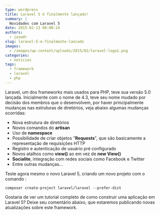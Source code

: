 ```yaml
---
type: wordpress
title: Laravel 5 é finalmente lançado!
summary: |
  Novidades com Laravel 5
date: 2015-02-13 06:00:24
authors:
  - jaswdr
slug: laravel-5-e-finalmente-lancado
images:
  - /images/wp-content/uploads/2015/02/laravel-logo1.png
categories:
  - noticias
tags:
  - framework
  - laravel
  - php
---
```


Laravel, um dos frameworks mais usados para PHP, teve sua versão 5.0 lançada. Inicialmente com o nome de 4.3, teve seu nome mudado por decisão dos membros que o desenvolvem, por haver principalmente mudanças nas estruturas de diretórios, veja abaixo algumas mudanças ocorridas:
<ul>
	<li>Nova estrutura de diretórios</li>
	<li>Novos comandos do <strong>artisan</strong></li>
	<li>Uso de <strong>namespace</strong></li>
	<li>Possibilidade de criar objetos "<strong>Requests</strong>", que são basicamente a representação de requisições HTTP</li>
	<li>Registro e autenticação de usuário pré configurado</li>
	<li>Novos atalhos como <strong>view()</strong> ao em vez de <strong>new View()</strong></li>
	<li><strong>Socialite</strong>, integração com redes sociais como Facebook e Twitter</li>
	<li>Entre outras mudanças...</li>
</ul>
Teste agora mesmo o novo Laravel 5, criando um novo projeto com o comando :
<pre><code>composer create-project laravel/laravel --prefer-dist
</code></pre>
Gostaria de ver um tutorial completo de como construir uma aplicação em Laravel 5? Deixe seu comentário abaixo, que estaremos publicando novas atualizações sobre este framework.
